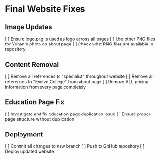 # Final Website Fixes

## Image Updates
[ ] Ensure logo.png is used as logo across all pages
[ ] Use other PNG files for Yuhan's photo on about page
[ ] Check what PNG files are available in repository

## Content Removal
[ ] Remove all references to "specialist" throughout website
[ ] Remove all references to "Evolve College" from about page
[ ] Remove ALL pricing information from every page completely

## Education Page Fix
[ ] Investigate and fix education page duplication issue
[ ] Ensure proper page structure without duplication

## Deployment
[ ] Commit all changes to new branch
[ ] Push to GitHub repository
[ ] Deploy updated website